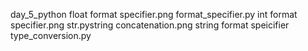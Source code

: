  day_5_python
 float format specifier.png
 format_specifier.py
 int format specifier.png
 str.pystring concatenation.png
 string format speicifier
 type_conversion.py
 
